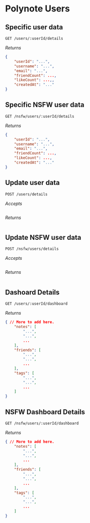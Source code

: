 # Polynote Users

## Specific user data

    GET /users/:userId/details

*Returns*

```json
{
    "userId": "...",
    "username": "...",
    "email": "...",
    "friendCount": ...,
    "likeCount": ...,,
    "createdAt": "..."
}
```

## Specific NSFW user data

    GET /nsfw/users/:userId/details

*Returns*

```json
{
    "userId": "...",
    "username": "...",
    "email": "...",
    "friendCount": ...,
    "likeCount": ...,
    "createdAt": "..."
}
```

## Update user data

    POST /users/details

*Accepts*

```json

```

*Returns*

```json

```

## Update NSFW user data

    POST /nsfw/users/details

*Accepts*

```json

```

*Returns*

```json

```


## Dashoard Details

    GET /users/:userId/dashboard

*Returns*

```json
{ // More to add here.
    "notes": [
        "...",
        "...",
        ...
    ],
    "friends": [
        "...",
        "...",
        ...
    ],
    "tags": [
        "...",
        "...",
        ...
    ]
}
```

## NSFW Dashboard Details

    GET /nsfw/users/:userId/dashboard

*Returns*

```json
{ // More to add here.
    "notes": [
        "...",
        "...",
        ...
    ],
    "friends": [
        "...",
        "...",
        ...
    ],
    "tags": [
        "...",
        "...",
        ...
    ]
}
```

